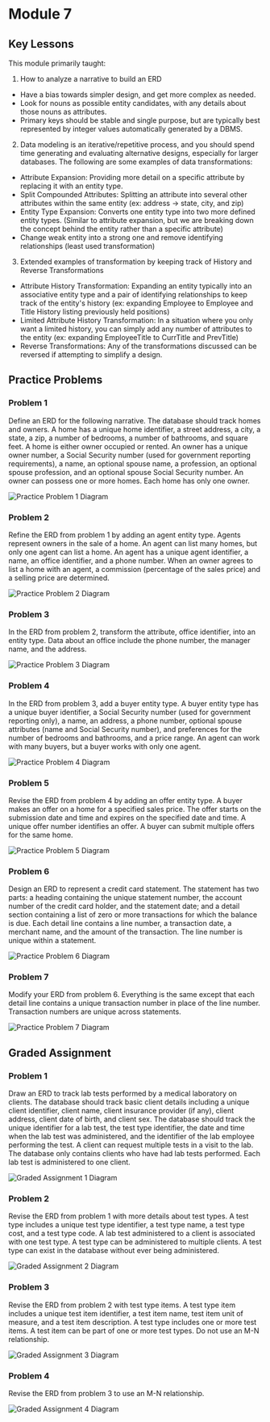 
# Module 7

## Key Lessons

This module primarily taught:

1. How to analyze a narrative to build an ERD

- Have a bias towards simpler design, and get more complex as needed.
- Look for nouns as possible entity candidates, with any details about those nouns as attributes.
- Primary keys should be stable and single purpose, but are typically best represented by integer values automatically generated by a DBMS.

2. Data modeling is an iterative/repetitive process, and you should spend time generating and evaluating alternative designs, especially for larger databases. The following are some examples of data transformations:

- Attribute Expansion: Providing more detail on a specific attribute by replacing it with an entity type.
- Split Compounded Attributes: Splitting an attribute into several other attributes within the same entity (ex: address -> state, city, and zip)
- Entity Type Expansion: Converts one entity type into two more defined entity types. (Similar to attribute expansion, but we are breaking down the concept behind the entity rather than a specific attribute)
- Change weak entity into a strong one and remove identifying relationships (least used transformation)

3. Extended examples of transformation by keeping track of History and Reverse Transformations

- Attribute History Transformation: Expanding an entity typically into an associative entity type and a pair of identifying relationships to keep track of the entity's history (ex: expanding Employee to Employee and Title History listing previously held positions)
- Limited Attribute History Transformation: In a situation where you only want a limited history, you can simply add any number of attributes to the entity (ex: expanding EmployeeTitle to CurrTitle and PrevTitle)
- Reverse Transformations: Any of the transformations discussed can be reversed if attempting to simplify a design.

## Practice Problems

### Problem 1

Define an ERD for the following narrative. The database should track homes and owners. A home has a unique home identifier, a street address, a city, a state, a zip, a number of bedrooms, a number of bathrooms, and square feet. A home is either owner occupied or rented. An owner has a unique owner number, a Social Security number (used for government reporting requirements), a name, an optional spouse name, a profession, an optional spouse profession, and an optional spouse Social Security number. An owner can possess one or more homes. Each home has only one owner.

![Practice Problem 1 Diagram](./images/practice_problem1.png)

### Problem 2

Refine the ERD from problem 1 by adding an agent entity type. Agents represent owners in the sale of a home.  An agent can list many homes, but only one agent can list a home. An agent has a unique agent identifier, a name, an office identifier, and a phone number. When an owner agrees to list a home with an agent, a commission (percentage of the sales price) and a selling price are determined.

![Practice Problem 2 Diagram](./images/practice_problem2.png)

### Problem 3

In the ERD from problem 2, transform the attribute, office identifier, into an entity type. Data about an office include the phone number, the manager name, and the address.

![Practice Problem 3 Diagram](./images/practice_problem3.png)

### Problem 4

In the ERD from problem 3, add a buyer entity type. A buyer entity type has a unique buyer identifier, a Social Security number (used for government reporting only), a name, an address, a phone number, optional spouse attributes (name and Social Security number), and preferences for the number of bedrooms and bathrooms, and a price range. An agent can work with many buyers, but a buyer works with only one agent. 

![Practice Problem 4 Diagram](./images/practice_problem4.png)

### Problem 5

Revise the ERD from problem 4 by adding an offer entity type. A buyer makes an offer on a home for a specified sales price. The offer starts on the submission date and time and expires on the specified date and time. A unique offer number identifies an offer. A buyer can submit multiple offers for the same home.

![Practice Problem 5 Diagram](./images/practice_problem5.png)

### Problem 6

Design an ERD to represent a credit card statement. The statement has two parts: a heading containing the unique statement number, the account number of the credit card holder, and the statement date; and a detail section containing a list of zero or more transactions for which the balance is due. Each detail line contains a line number, a transaction date, a merchant name, and the amount of the transaction. The line number is unique within a statement.

![Practice Problem 6 Diagram](./images/practice_problem6.png)

### Problem 7

Modify your ERD from problem 6. Everything is the same except that each detail line contains a unique transaction number in place of the line number. Transaction numbers are unique across statements.

![Practice Problem 7 Diagram](./images/practice_problem7.png)

## Graded Assignment

### Problem 1

Draw an ERD to track lab tests performed by a medical laboratory on clients. The database should track basic client details including a unique client identifier, client name, client insurance provider (if any), client address, client date of birth, and client sex. The database should track the unique identifier for a lab test, the test type identifier, the date and time when the lab test was administered, and the identifier of the lab employee performing the test. A client can request multiple tests in a visit to the lab. The database only contains clients who have had lab tests performed. Each lab test is administered to one client.

![Graded Assignment 1 Diagram](./images/graded_assignment1.png)

### Problem 2

Revise the ERD from problem 1 with more details about test types. A test type includes a unique test type identifier, a test type name, a test type cost, and a test type code. A lab test administered to a client is associated with one test type. A test type can be administered to multiple clients. A test type can exist in the database without ever being administered.

![Graded Assignment 2 Diagram](./images/graded_assignment2.png)

### Problem 3

Revise the ERD from problem 2 with test type items. A test type item includes a unique test item identifier, a test item name, test item unit of measure, and a test item description. A test type includes one or more test items. A test item can be part of one or more test types. Do not use an M-N relationship.

![Graded Assignment 3 Diagram](./images/graded_assignment3.png)

### Problem 4

Revise the ERD from problem 3 to use an M-N relationship. 

![Graded Assignment 4 Diagram](./images/graded_assignment4.png)
